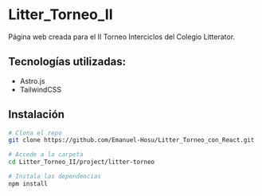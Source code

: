 # Litter_Torneo_II

Página web creada para el II Torneo Interciclos del Colegio Litterator.

## Tecnologías utilizadas:

- Astro.js
- TailwindCSS

## Instalación

```bash
# Clona el repo
git clone https://github.com/Emanuel-Hosu/Litter_Torneo_con_React.git

# Accede a la carpeta
cd Litter_Torneo_II/project/litter-torneo

# Instala las dependencias
npm install
```
